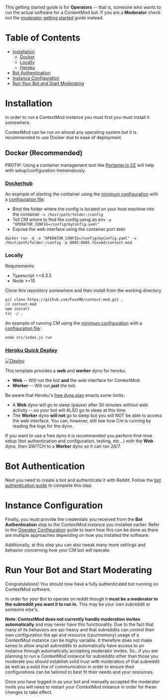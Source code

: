 This getting started guide is for **Operators** -- that is, someone who wants to run the actual software for a ContentMod bot. If you are a **Moderator** check out the [moderator getting started](/docs/gettingStartedMod.md) guide instead.

# Table of Contents

* [Installation](#installation)
  * [Docker](#docker-recommended)
  * [Locally](#locally)
  * [Heroku](#heroku-quick-deployhttpsherokucomabout)
* [Bot Authentication](#bot-authentication)
* [Instance Configuration](#instance-configuration)
* [Run Your Bot and Start Moderating](#run-your-bot-and-start-moderating)

# Installation

In order to run a ContextMod instance you must first you must install it somewhere.

ContextMod can be run on almost any operating system but it is recommended to use Docker due to ease of deployment.

## Docker (Recommended)

PROTIP: Using a container management tool like [Portainer.io CE](https://www.portainer.io/products/community-edition) will help with setup/configuration tremendously.

### [Dockerhub](https://hub.docker.com/r/foxxmd/context-mod)

An example of starting the container using the [minimum configuration](/docs/operatorConfiguration.md#minimum-config) with a [configuration file](/docs/operatorConfiguration.md#defining-configuration-via-file):

* Bind the folder where the config is located on your host machine into the container `-v /host/path/folder:/config`
* Tell CM where to find the config using an env `-e "OPERATOR_CONFIG=/config/myConfig.yaml"`
* Expose the web interface using the container port `8085`

```
docker run -d -e "OPERATOR_CONFIG=/config/myConfig.yaml" -v /host/path/folder:/config -p 8085:8085 foxxmd/context-mod
```

### Locally

Requirements:

* Typescript >=4.3.5
* Node >=15

Clone this repository somewhere and then install from the working directory

```bash
git clone https://github.com/FoxxMD/context-mod.git .
cd context-mod
npm install
tsc -p .
```

An example of running CM using the [minimum configuration](/docs/operatorConfiguration.md#minimum-config) with a [configuration file](/docs/operatorConfiguration.md#defining-configuration-via-file):

```bash
node src/index.js run
```

### [Heroku Quick Deploy](https://heroku.com/about)
[![Deploy](https://www.herokucdn.com/deploy/button.svg)](https://dashboard.heroku.com/new?template=https://github.com/FoxxMD/context-mod)

This template provides a **web** and **worker** dyno for heroku.

* **Web** -- Will run the bot **and** the web interface for ContextMod.
* **Worker** -- Will run **just** the bot.

Be aware that Heroku's [free dyno plan](https://devcenter.heroku.com/articles/free-dyno-hours#dyno-sleeping) enacts some limits:

* A **Web** dyno will go to sleep (pause) after 30 minutes without web activity -- so your bot will ALSO go to sleep at this time
* The **Worker** dyno **will not** go to sleep but you will NOT be able to access the web interface. You can, however, still see how Cm is running by reading the logs for the dyno.

If you want to use a free dyno it is recommended you perform first-time setup (bot authentication and configuration, testing, etc...) with the **Web** dyno, then SWITCH to a **Worker** dyno so it can run 24/7.

# Bot Authentication

Next you need to create a bot and authenticate it with Reddit. Follow the [bot authentication guide](/docs/botAuthentication.md) to complete this step.

# Instance Configuration

Finally, you must provide the credentials you received from the **Bot Authentication** step to the ContextMod instance you installed earlier. Refer to the [Operator Configuration](/docs/operatorConfiguration.md) guide to learn how this can be done as there are multiple approaches depending on how you installed the software.

Additionally, at this step you can also tweak many more settings and behavior concerning how your CM bot will operate.

# Run Your Bot and Start Moderating

Congratulations! You should now have a fully authenticated bot running on ContextMod software.

In order for your Bot to operate on reddit though it **must be a moderator in the subreddit you want it to run in.** This may be your own subreddit or someone else's.

**Note: ContextMod does not currently handle moderation invites automatically** and may never have this functionality. Due to the fact that many of its behaviors are api-heavy and that subreddits can control their own configuration the api and resource (cpu/memory) usage of a ContextMod instance can be highly variable. It therefore does not make sense to allow any/all subreddits to automatically have access to an instance through automatically accepting moderator invites. So...if you are planning to run a ContextMod instance for subreddits other than those you moderate you should establish solid trust with moderators of that subreddit as well as a solid line of communication in order to ensure their configurations can be tailored to best fit their needs and your resources.

Once you have logged in as your bot and manually accepted the moderator invite you will need to restart your ContextMod instance in order for these changes to take effect.
